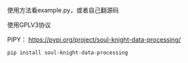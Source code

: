 使用方法看example.py，或者自己翻源码

使用GPLV3协议

PIPY： https://pypi.org/project/soul-knight-data-processing/

```
pip install soul-knight-data-processing
```
